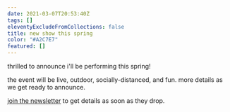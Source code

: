 ```yaml
---
date: 2021-03-07T20:53:40Z
tags: []
eleventyExcludeFromCollections: false
title: new show this spring
color: "#A2C7E7"
featured: []
---
```


thrilled to announce i'll be performing this spring!

the event will be live, outdoor, socially-distanced, and fun. more details as we get ready to announce.

[join the newsletter](/follow) to get details as soon as they drop.
